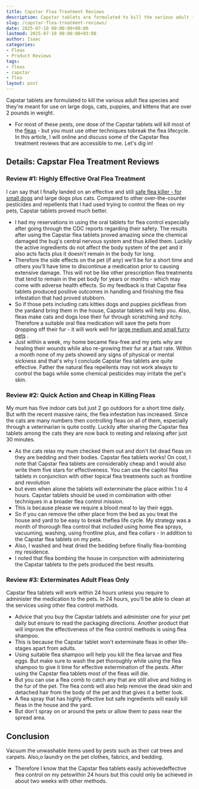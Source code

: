 ```yaml
---
title: Capstar Flea Treatment Reviews
description: Capstar tablets are formulated to kill the various adult flea species and they're meant for use on large dogs, cats, puppies, and kittens that are over 2...
slug: /capstar-flea-treatment-reviews/
date: 2025-07-10 00:00:00+00:00
lastmod: 2025-07-10 00:00:00+03:00
author: Isaac
categories:
- Fleas
- Product Reviews
tags:
- fleas
- capstar
- flea
layout: post
---
```

Capstar tablets are formulated to kill the various adult flea species and they're meant for use on large dogs, cats, puppies, and kittens that are over 2 pounds in weight.
- For most of these pests, one dose of the Capstar tablets will kill most of the [fleas](https://pestpolicy.com/capstar-flea-tablets-for-small-dogs/) - but you must use other techniques tobreak the flea lifecycle.
In this article, I will online and discuss some of the Capstar flea treatment reviews that are accessible to me.
Let's dig in!
## Details: Capstar Flea Treatment Reviews
### Review #1: Highly Effective Oral Flea Treatment
I can say that I finally landed on an effective and still
[safe flea killer - for small dogs](https://pestpolicy.com/capstar-flea-tablets-for-small-dogs)
and large dogs plus cats.
Compared to other over-the-counter pesticides and repellents that I had used trying to control the fleas on my pets, Capstar tablets proved much better.
- I had my reservations in using the oral tablets for flea control especially after going through the CDC reports regarding their safety.
The results after using the Capstar flea tablets proved amazing since the chemical damaged the bug's central nervous system and thus killed them.
Luckily the active ingredients do not affect the body system of the pet and it also acts facts plus it doesn't remain in the body for long.
- Therefore the side effects on the pet (if any) we'll be for a short time and others you'll have time to discontinue a medication prior to causing extensive damage.
This will not be like other prescription flea treatments that tend to remain in the pet body for years or months - which may come with adverse health effects.
So my feedback is that Capstar flea tablets produced positive outcomes in handling and finishing the flea infestation that had proved stubborn.
- So if those pets including cats kitties dogs and puppies pickfleas from the yardand bring them in the house, Capstar tablets will help you.
Also, fleas make cats and dogs lose their fur through scratching and itchy.
Therefore a suitable oral flea medication will save the pets from dropping off their fur - it will work well for
[large medium and small furry pets](https://pestpolicy.com/capstar-flea-tablets-for-large-dogs)
.
- Just within a week, my home became flea-free and my pets why are healing their wounds while also re-growing their fur at a fast rate.
Within a month none of my pets showed any signs of physical or mental sickness and that's why I conclude Capstar flea tablets are quite effective.
Father the natural flea repellents may not work always to control the bags while some chemical pesticides may irritate the pet's skin.
### Review #2: Quick Action and Cheap in Killing Fleas
My mum has five indoor cats but just 2 go outdoors for a short time daily. But with the recent massive rains, the flea infestation has increased.
Since the cats are many numbers then controlling fleas on all of them, especially through a veterinarian is quite costly.
Luckily after sharing the Capstar flea tablets among the cats they are now back to resting and relaxing after just 30 minutes.
- As the cats relax my mum checked them out and don't list dead fleas on they are bedding and their bodies.
Capstar flea tablets works!
On cost, I note that Capstar flea tablets are considerably cheap and I would also write them five stars for effectiveness.
You can use the capitol flea tablets in conjunction with other topical flea treatments such as frontline and
revolution
- but even when alone the tablets will exterminate the place within 1 to 4 hours.
Capstar tablets should be used in combination with other techniques in a broader flea control mission.
- This is because please we require a blood meal to lay their eggs.
- So if you can remove the other place from the bed as you treat the house and yard to be easy to break theflea life cycle.
My strategy was a month of thorough flea control that included using home flea sprays, vacuuming, washing, using frontline plus, and flea collars - in addition to the Capstar flea tablets on my pets.
- Also, I washed and heat dried the bedding before finally flea-bombing my residence.
- I noted that flea bombing the house in conjunction with administering the Capstar tablets to the pets produced the best results.
### Review #3: Exterminates Adult Fleas Only
Capstar flea tablets will work within 24 hours unless you require to administer the medication to the pets.
In 24 hours, you'll be able to clean at the services using other flea control methods.
- Advice that you buy the Capstar tablets and administer one for your pet daily but ensure to read the packaging directions.
Another product that will improve the effectiveness of the flea control methods is using flea shampoo.
- This is because the Capstar tablet won't exterminate fleas in other life-stages apart from adults.
- Using suitable flea shampoo will help you kill the flea larvae and flea eggs.
But make sure to wash the pet thoroughly while using the flea shampoo to give it time for effective extermination of the pests.
After using the Capstar flea tablets most of the fleas will die.
- But you can use a flea comb to catch any that are still alive and hiding in the fur of the pet.
The flea comb will also help remove the dead skin and detached hair from the body of the pet and that gives it a better look.
- A flea spray that has highly effective but safe ingredients will easily kill fleas in the house and the yard.
- But don't spray on or around the pets or allow them to pass near the spread area.
## Conclusion
Vacuum the unwashable items used by pests such as their cat trees and carpets. Also,o laundry on the pet clothes, fabrics, and bedding.
- Therefore I know that the Capstar flea tablets easily achievedeffective flea control on my petswithin 24 hours but this could only be achieved in about two weeks with other methods.
